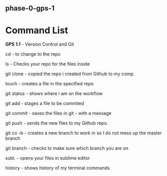## phase-0-gps-1

# Command List
**GPS 1.1** - Version Control and Git

cd - to change to the repo 

ls - Checks your repo for the files inside 

git clone - copied the repo i created from Github to my comp. 

touch - creates a file in the specified repo

git status - shows where i am on the workflow 

git add - stages a file to be commited 

git commit - saves the files in git - with a message 

git push - sends the new files to my Github repo. 

git co -b - creates a new branch to work in so I do not mess up the master branch 

git branch - checks to make sure which branch you are on 

subl. - opens your files in sublime editor 

history - shows history of my terminal commands 
